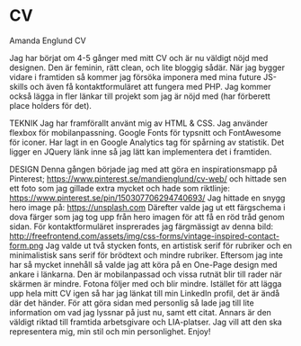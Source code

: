 # CV
Amanda Englund CV

Jag har börjat om 4-5 gånger med mitt CV och är nu väldigt nöjd med designen. Den är feminin, rätt clean, och lite bloggig sådär. När jag bygger vidare i framtiden så kommer jag försöka imponera med mina future JS-skills och även få kontaktformuläret att fungera med PHP. Jag kommer också lägga in fler länkar till projekt som jag är nöjd med (har förberett place holders för det).

TEKNIK
Jag har framförallt använt mig av HTML & CSS. Jag använder flexbox för mobilanpassning.
Google Fonts för typsnitt och FontAwesome för iconer.
Har lagt in en Google Analytics tag för spårning av statistik.
Det ligger en JQuery länk inne så jag lätt kan implementera det i framtiden.

DESIGN
Denna gången började jag med att göra en inspirationsmapp på Pinterest;
https://www.pinterest.se/mandienglund/cv-web/
och hittade sen ett foto som jag gillade extra mycket och hade som riktlinje:
https://www.pinterest.se/pin/150307706294740693/
Jag hittade en snygg hero image på: https://unsplash.com
Därefter valde jag ut ett färgschema i dova färger som jag tog upp från hero imagen för att få en röd tråd genom sidan.
För kontaktformuläret insprerades jag färgmässigt av denna bild:
http://freefrontend.com/assets/img/css-forms/vintage-inspired-contact-form.png
Jag valde ut två stycken fonts, en artistisk serif för rubriker och en minimalistisk sans serif för brödtext och mindre rubriker.
Eftersom jag inte har så mycket innehåll så valde jag att köra på en One-Page design med ankare i länkarna. Den är mobilanpassad och vissa rutnät blir till rader när skärmen är mindre. Fotona följer med och blir mindre.
Istället för att lägga upp hela mitt CV igen så har jag länkat till min LinkedIn profil, det är ändå där det händer.
För att göra sidan med personlig så lade jag till lite information om vad jag lyssnar på just nu, samt ett citat. Annars är den väldigt riktad till framtida arbetsgivare och LIA-platser. Jag vill att den ska representera mig, min stil och min personlighet.
Enjoy!